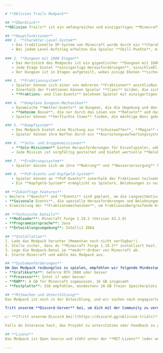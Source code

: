 ```yaml
---

# **Oblivion Trails Modpack**

## **Überblick**
**Oblivion Trails** ist ein umfangreiches und einzigartiges **Minecraft-Modpack**, das sich auf **RPG-Mechaniken**, **Dungeon-Exploration** und **Fraktionen** konzentriert. Dieses Modpack bietet den Spielern ein Hardcore-Erlebnis mit neuen **Kampfsystemen**, einem **Charakter-Level-System**, herausfordernden **Dungeons** und tiefen **Fraktions- und Clan-Mechaniken**. Das Ziel ist es, ein intensives, aber spannendes Spielerlebnis zu schaffen, das sowohl für Einzelspieler als auch für Multiplayer geeignet ist.

## **Hauptfunktionen**
### 1. **Charakter-Level-System**
   - Das traditionelle XP-System von Minecraft wurde durch ein **Charakter-Level-System** ersetzt. Spieler erhalten für das Abschließen von Quests, das Töten von Mobs und das Erkunden von Dungeons **Erfahrungspunkte**, die zur Steigerung ihres **Charakter-Levels** führen.
   - Bei jedem Level-Aufstieg erhalten die Spieler **Skill-Punkte**, mit denen sie ihre Fähigkeiten und Attribute verbessern können.
   
### 2. **Dungeon mit 1000 Etagen**
   - Das Herzstück des Modpacks ist ein gigantischer **Dungeon mit 1000 Etagen**, der von Raum zu Raum immer schwieriger wird.
   - Jede Etage bietet **einzigartige Herausforderungen**, einschließlich neuer Mobs, Bosse, Fallen und Rätsel.
   - Der Dungeon ist in Etagen aufgeteilt, wobei einige Ebenen **sichere Bereiche** enthalten, in denen Spieler sich ausruhen und Vorräte auffüllen können.

### 3. **Fraktionssystem**
   - Spieler können sich einer von mehreren **Fraktionen** anschließen, von denen jede ihre eigenen **Ziele** und **Vorteile** hat.
   - Innerhalb der Fraktionen können Spieler **Clans** bilden, die sich auf spezielle Aufgaben wie **PvP**, **Dungeon-Erkundung** oder **Ressourcenbeschaffung** spezialisieren.
   - **Fraktions- und Clan-Events** belohnen Spieler mit einzigartigen Gegenständen und Fortschritten.

### 4. **Komplexe Dungeon-Mechaniken**
   - Dynamische **Wetter-Events** im Dungeon, die die Umgebung und den Spielstil beeinflussen (z.B. Magische Stürme, Säureregen, Dunkelheit und Nebel).
   - **Geheime Bosse**, die nur durch das Lösen von **Rätseln** und das Entdecken geheimer Pfade zugänglich sind.
   - Spieler können **Verfluchte Items** finden, die mächtige Boni geben, aber auch Gefahren bergen.

### 5. **Kampfsystem**
   - Das Modpack bietet eine Mischung aus **Schusswaffen**, **Magie** und traditionellen **Nahkampfwaffen** wie Schwerter, Äxte und Dolche.
   - Spieler können ihre Waffen durch ein **Ausrüstungsaufwertungssystem** verbessern und an ihre Spielweise anpassen.

### 6. **Solo- und Gruppenmissionen**
   - **Solo-Missionen** bieten Herausforderungen für Einzelspieler, während einige **Gruppenmissionen** die Zusammenarbeit mehrerer Spieler erfordern.
   - Jede Mission ist sorgfältig gestaltet und bietet wertvolle **Belohnungen**.

### 7. **Ernährungssystem**
   - Spieler müssen sich um ihre **Nahrung** und **Wasserversorgung** kümmern, um im Dungeon zu überleben. Während dies keine zentrale Mechanik ist, kann zu lange Vernachlässigung zu einem **langsamen Tod** führen.

### 8. **PvP-Events und Kopfgeld-System**
   - Spieler können an **PvP-Events** innerhalb der Fraktionen teilnehmen und Belohnungen erhalten.
   - Ein **Kopfgeld-System** ermöglicht es Spielern, Belohnungen zu verdienen, indem sie bestimmte Gegner oder Spieler besiegen.

## **Zukünftige Features**
- Weitere **Quests** und **Events** sind geplant, um die Langzeitmotivation aufrechtzuerhalten.
- **Saisonale Events**, die spezielle Herausforderungen und Belohnungen bieten.
- Erweiterung der **Fraktionsmechaniken**, um Fraktionsübergreifende Kriege und Diplomatie zu ermöglichen.

## **Technische Details**
- **Modloader**: Minecraft Forge 1.19.2 (Version 43.2.0)
- **Programmiersprache**: Java
- **Entwicklungsumgebung**: IntelliJ IDEA

## **Installation**
1. Lade das Modpack herunter (Momentan noch nicht verfügbar!).
2. Stelle sicher, dass du **Minecraft Forge 1.19.2** installiert hast.
3. Lege die Modpack-Datei im **mods**-Ordner von Minecraft ab.
4. Starte Minecraft und wähle das Modpack aus.

## **Systemanforderungen**
Um das Modpack reibungslos zu spielen, empfehlen wir folgende Mindestanforderungen:
- **Grafikkarte**: GeForce RTX 2060 oder besser
- **Prozessor**: Intel i7 oder besser
- **RAM**: 8 GB für Minecraft zugewiesen, 16 GB insgesamt
- **Festplatte**: SSD empfohlen, mindestens 10 GB freier Speicherplatz

## **Mitmachen und Unterstützung**
Das Modpack ist noch in der Entwicklung, und wir suchen nach engagierten Spielern, die bereit sind, **Beta-Tests** durchzuführen und **Feedback** zu geben. Es besteht die Möglichkeit, als **Tester** ausgewählt zu werden, um frühzeitig Zugriff auf das Modpack zu erhalten.

Tritt unserem **Discord-Server** bei, um dich mit der Community zu vernetzen und aktuelle Informationen zum Modpack zu erhalten. Hier kannst du Feedback geben, Fragen stellen und über zukünftige Updates diskutieren:

👉 **[Tritt unserem Discord bei!](https://discord.gg/oblivion-trials)** 👈

Falls du Interesse hast, das Projekt zu unterstützen oder Feedback zu geben, kontaktiere uns gerne über GitHub oder unseren **Discord-Server**.

## **Lizenz**
Das Modpack ist Open Source und steht unter der **MIT-Lizenz** (oder welche Lizenz du verwenden möchtest).

---
```

